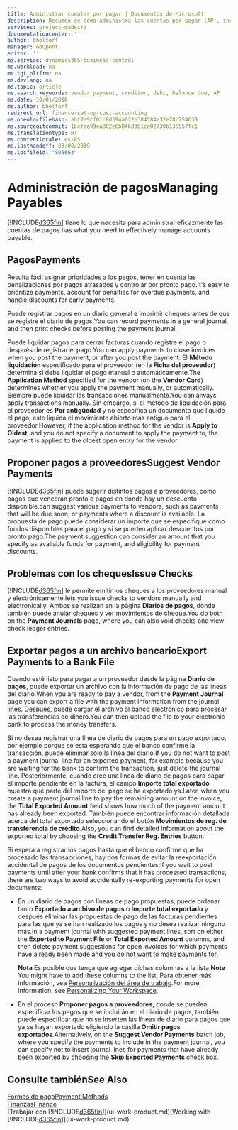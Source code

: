 ```yaml
---
title: Administrar cuentas por pagar | Documentos de Microsoft
description: Resumen de cómo administra las cuentas por pagar (AP), incluidos los pagos de proveedor, acreedores, deuda y saldo vencido.
services: project-madeira
documentationcenter: ''
author: bholtorf
manager: edupont
editor: ''
ms.service: dynamics365-business-central
ms.workload: na
ms.tgt_pltfrm: na
ms.devlang: na
ms.topic: article
ms.search.keywords: vendor payment, creditor, debt, balance due, AP
ms.date: 10/01/2018
ms.author: bholtorf
redirect_url: finance-set-up-cost-accounting
ms.openlocfilehash: abf7e9cf01c8d394a022e384584e32e78c754639
ms.sourcegitcommit: 1bcfaa99ea302e6b84b8361ca02730b135557fc1
ms.translationtype: HT
ms.contentlocale: es-ES
ms.lasthandoff: 03/08/2019
ms.locfileid: "805663"
---
```

# <a name="managing-payables"></a><span data-ttu-id="8945c-103">Administración de pagos</span><span class="sxs-lookup"><span data-stu-id="8945c-103">Managing Payables</span></span>
[!INCLUDE[d365fin](includes/d365fin_md.md)] <span data-ttu-id="8945c-104">tiene lo que necesita para administrar eficazmente las cuentas de pagos.</span><span class="sxs-lookup"><span data-stu-id="8945c-104">has what you need to effectively manage accounts payable.</span></span>  

## <a name="payments"></a><span data-ttu-id="8945c-105">Pagos</span><span class="sxs-lookup"><span data-stu-id="8945c-105">Payments</span></span>
<span data-ttu-id="8945c-106">Resulta fácil asignar prioridades a los pagos, tener en cuenta las penalizaciones por pagos atrasados y controlar por pronto pago.</span><span class="sxs-lookup"><span data-stu-id="8945c-106">It's easy to prioritize payments, account for penalties for overdue payments, and handle discounts for early payments.</span></span>

<span data-ttu-id="8945c-107">Puede registrar pagos en un diario general e imprimir cheques antes de que se registre el diario de pagos.</span><span class="sxs-lookup"><span data-stu-id="8945c-107">You can record payments in a general journal, and then print checks before posting the payment journal.</span></span>

<span data-ttu-id="8945c-108">Puede liquidar pagos para cerrar facturas cuando registre el pago o después de registrar el pago.</span><span class="sxs-lookup"><span data-stu-id="8945c-108">You can apply payments to close invoices when you post the payment, or after you post the payment.</span></span> <span data-ttu-id="8945c-109">El **Método liquidación** especificado para el proveedor (en la **Ficha del proveedor**) determina si debe liquidar el pago manual o automáticamente.</span><span class="sxs-lookup"><span data-stu-id="8945c-109">The **Application Method** specified for the vendor (on the **Vendor Card**) determines whether you apply the payment manually, or automatically.</span></span> <span data-ttu-id="8945c-110">Siempre puede liquidar las transacciones manualmente.</span><span class="sxs-lookup"><span data-stu-id="8945c-110">You can always apply transactions manually.</span></span> <span data-ttu-id="8945c-111">Sin embargo, si el método de liquidación para el proveedor es **Por antigüedad** y no especifica un documento que liquide el pago, este liquida el movimiento abierto más antiguo para el proveedor.</span><span class="sxs-lookup"><span data-stu-id="8945c-111">However, if the application method for the vendor is **Apply to Oldest**, and you do not specify a document to apply the payment to, the payment is applied to the oldest open entry for the vendor.</span></span>

## <a name="suggest-vendor-payments"></a><span data-ttu-id="8945c-112">Proponer pagos a proveedores</span><span class="sxs-lookup"><span data-stu-id="8945c-112">Suggest Vendor Payments</span></span>
[!INCLUDE[d365fin](includes/d365fin_md.md)] <span data-ttu-id="8945c-113">puede sugerir distintos pagos a proveedores, como pagos que vencerán pronto o pagos en donde hay un descuento disponible.</span><span class="sxs-lookup"><span data-stu-id="8945c-113">can suggest various payments to vendors, such as payments that will be due soon, or payments where a discount is available.</span></span> <span data-ttu-id="8945c-114">La propuesta de pago puede considerar un importe que se especifique como fondos disponibles para el pago y si se pueden aplicar descuentos por pronto pago.</span><span class="sxs-lookup"><span data-stu-id="8945c-114">The payment suggestion can consider an amount that you specify as available funds for payment, and eligibility for payment discounts.</span></span>

## <a name="issue-checks"></a><span data-ttu-id="8945c-115">Problemas con los cheques</span><span class="sxs-lookup"><span data-stu-id="8945c-115">Issue Checks</span></span>
[!INCLUDE[d365fin](includes/d365fin_md.md)] <span data-ttu-id="8945c-116">le permite emitir los cheques a los proveedores manual y electrónicamente.</span><span class="sxs-lookup"><span data-stu-id="8945c-116">lets you issue checks to vendors manually and electronically.</span></span> <span data-ttu-id="8945c-117">Ambos se realizan en la página **Diarios de pagos**, donde también puede anular cheques y ver movimientos de cheque.</span><span class="sxs-lookup"><span data-stu-id="8945c-117">You do both on the **Payment Journals** page, where you can also void checks and view check ledger entries.</span></span>

## <a name="export-payments-to-a-bank-file"></a><span data-ttu-id="8945c-118">Exportar pagos a un archivo bancario</span><span class="sxs-lookup"><span data-stu-id="8945c-118">Export Payments to a Bank File</span></span>
<span data-ttu-id="8945c-119">Cuando esté listo para pagar a un proveedor desde la página **Diario de pagos**, puede exportar un archivo con la información de pago de las líneas del diario.</span><span class="sxs-lookup"><span data-stu-id="8945c-119">When you are ready to pay a vendor, from the **Payment Journal** page you can export a file with the payment information from the journal lines.</span></span> <span data-ttu-id="8945c-120">Después, puede cargar el archivo al banco electrónico para procesar las transferencias de dinero.</span><span class="sxs-lookup"><span data-stu-id="8945c-120">You can then upload the file to your electronic bank to process the money transfers.</span></span>

<span data-ttu-id="8945c-121">Si no desea registrar una línea de diario de pagos para un pago exportado, por ejemplo porque se está esperando que el banco confirme la transacción, puede eliminar solo la línea del diario.</span><span class="sxs-lookup"><span data-stu-id="8945c-121">If you do not want to post a payment journal line for an exported payment, for example because you are waiting for the bank to confirm the transaction, just delete the journal line.</span></span> <span data-ttu-id="8945c-122">Posteriormente, cuando cree una línea de diario de pagos para pagar el importe pendiente en la factura, el campo **Importe total exportado** muestra qué parte del importe del pago se ha exportado ya.</span><span class="sxs-lookup"><span data-stu-id="8945c-122">Later, when you create a payment journal line to pay the remaining amount on the invoice, the **Total Exported Amount** field shows how much of the payment amount has already been exported.</span></span> <span data-ttu-id="8945c-123">También puede encontrar información detallada acerca del total exportado seleccionando el botón **Movimientos de reg. de transferencia de crédito**.</span><span class="sxs-lookup"><span data-stu-id="8945c-123">Also, you can find detailed information about the exported total by choosing the **Credit Transfer Reg. Entries** button.</span></span>

<span data-ttu-id="8945c-124">Si espera a registrar los pagos hasta que el banco confirme que ha procesado las transacciones, hay dos formas de evitar la reexportación accidental de pagos de los documentos pendientes:</span><span class="sxs-lookup"><span data-stu-id="8945c-124">If you wait to post payments until after your bank confirms that it has processed transactions, there are two ways to avoid accidentally re-exporting payments for open documents:</span></span>  

* <span data-ttu-id="8945c-125">En un diario de pagos con líneas de pago propuestas, puede ordenar tanto **Exportado a archivo de pagos** o **Importe total exportado** y después eliminar las propuestas de pago de las facturas pendientes para las que ya se han realizado los pagos y no desea realizar ninguno más.</span><span class="sxs-lookup"><span data-stu-id="8945c-125">In a payment journal with suggested payment lines, sort on either the **Exported to Payment File** or **Total Exported Amount** columns, and then delete payment suggestions for open invoices for which payments have already been made and you do not want to make payments for.</span></span>

    <span data-ttu-id="8945c-126">**Nota** Es posible que tenga que agregar dichas columnas a la lista.</span><span class="sxs-lookup"><span data-stu-id="8945c-126">**Note** You might have to add these columns to the list.</span></span> <span data-ttu-id="8945c-127">Para obtener más información, vea [Personalización del área de trabajo](ui-personalization-user.md).</span><span class="sxs-lookup"><span data-stu-id="8945c-127">For more information, see [Personalizing Your Workspace](ui-personalization-user.md).</span></span>  
* <span data-ttu-id="8945c-128">En el proceso **Proponer pagos a proveedores**, donde se pueden especificar los pagos que se incluirán en el diario de pagos, también puede especificar que no se inserten las líneas de diario para pagos que ya se hayan exportado eligiendo la casilla **Omitir pagos exportados**.</span><span class="sxs-lookup"><span data-stu-id="8945c-128">Alternatively, on the **Suggest Vendor Payments** batch job, where you specify the payments to include in the payment journal, you can specify not to insert journal lines for payments that have already been exported by choosing the **Skip Exported Payments** check box.</span></span>

## <a name="see-also"></a><span data-ttu-id="8945c-129">Consulte también</span><span class="sxs-lookup"><span data-stu-id="8945c-129">See Also</span></span>
[<span data-ttu-id="8945c-130">Formas de pago</span><span class="sxs-lookup"><span data-stu-id="8945c-130">Payment Methods</span></span>](finance-payment-methods.md)  
[<span data-ttu-id="8945c-131">Finanzas</span><span class="sxs-lookup"><span data-stu-id="8945c-131">Finance</span></span>](finance.md)  
<span data-ttu-id="8945c-132">[Trabajar con [!INCLUDE[d365fin](includes/d365fin_md.md)]](ui-work-product.md)</span><span class="sxs-lookup"><span data-stu-id="8945c-132">[Working with [!INCLUDE[d365fin](includes/d365fin_md.md)]](ui-work-product.md)</span></span>

